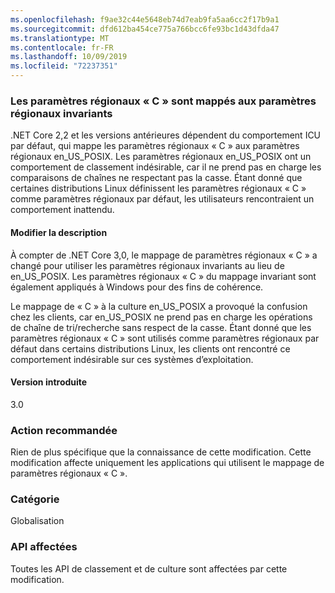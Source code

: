 ```yaml
---
ms.openlocfilehash: f9ae32c44e5648eb74d7eab9fa5aa6cc2f17b9a1
ms.sourcegitcommit: dfd612ba454ce775a766bcc6fe93bc1d43dfda47
ms.translationtype: MT
ms.contentlocale: fr-FR
ms.lasthandoff: 10/09/2019
ms.locfileid: "72237351"
---
```

### <a name="c-locale-maps-to-the-invariant-locale"></a>Les paramètres régionaux « C » sont mappés aux paramètres régionaux invariants

.NET Core 2,2 et les versions antérieures dépendent du comportement ICU par défaut, qui mappe les paramètres régionaux « C » aux paramètres régionaux en_US_POSIX. Les paramètres régionaux en_US_POSIX ont un comportement de classement indésirable, car il ne prend pas en charge les comparaisons de chaînes ne respectant pas la casse. Étant donné que certaines distributions Linux définissent les paramètres régionaux « C » comme paramètres régionaux par défaut, les utilisateurs rencontraient un comportement inattendu. 

#### <a name="change-description"></a>Modifier la description

À compter de .NET Core 3,0, le mappage de paramètres régionaux « C » a changé pour utiliser les paramètres régionaux invariants au lieu de en_US_POSIX. Les paramètres régionaux « C » du mappage invariant sont également appliqués à Windows pour des fins de cohérence.

Le mappage de « C » à la culture en_US_POSIX a provoqué la confusion chez les clients, car en_US_POSIX ne prend pas en charge les opérations de chaîne de tri/recherche sans respect de la casse. Étant donné que les paramètres régionaux « C » sont utilisés comme paramètres régionaux par défaut dans certains distributions Linux, les clients ont rencontré ce comportement indésirable sur ces systèmes d’exploitation. 

#### <a name="version-introduced"></a>Version introduite

3.0

### <a name="recommended-action"></a>Action recommandée

Rien de plus spécifique que la connaissance de cette modification. Cette modification affecte uniquement les applications qui utilisent le mappage de paramètres régionaux « C ».

### <a name="category"></a>Catégorie

Globalisation 

### <a name="affected-apis"></a>API affectées

Toutes les API de classement et de culture sont affectées par cette modification.

<!--

-->
